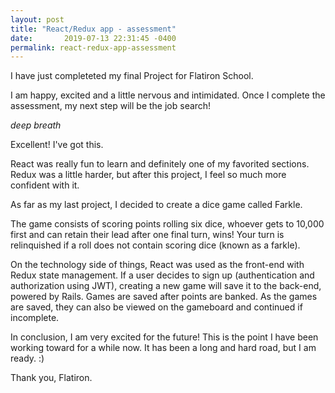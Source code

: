 ```yaml
---
layout: post
title: "React/Redux app - assessment"
date:       2019-07-13 22:31:45 -0400
permalink: react-redux-app-assessment
---
```



I have just completeted my final Project for Flatiron School.

I am happy, excited and a little nervous and intimidated.
Once I complete the assessment, my next step will be the job search!

*deep breath*

Excellent! I've got this.

React was really fun to learn and definitely one of my favorited sections.
Redux was a little harder, but after this project, I feel so much more confident with it.

As far as my last project, I decided to create a dice game called Farkle.

The game consists of scoring points rolling six dice, whoever gets to 10,000 first and can retain their lead after one final turn, wins! Your turn is relinquished if a roll does not contain scoring dice (known as a farkle).

On the technology side of things, React was used as the front-end with Redux state management. If a user decides to sign up (authentication and authorization using JWT), creating a new game will save it to the back-end, powered by Rails. Games are saved after points are banked. As the games are saved, they can also be viewed on the gameboard and continued if incomplete.

In conclusion, I am very excited for the future! This is the point I have been working toward for a while now. It has been a long and hard road, but I am ready. :)

Thank you, Flatiron.